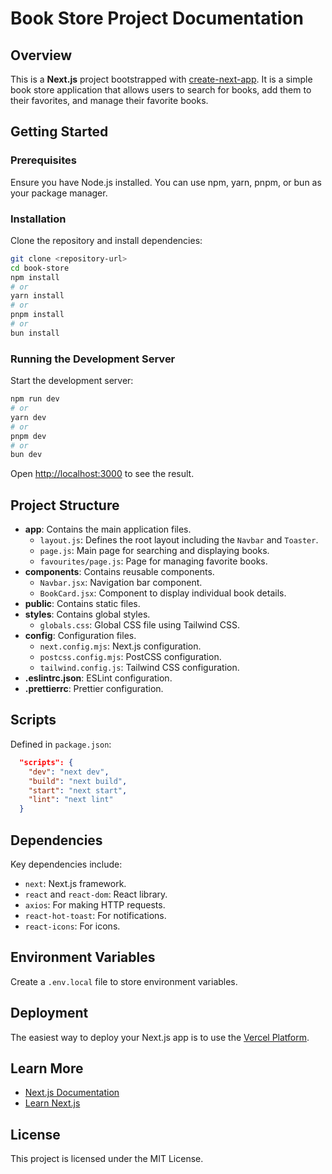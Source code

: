# Book Store Project Documentation

## Overview

This is a **Next.js** project bootstrapped with [create-next-app](file:///d%3A/internships/Assignments/book-store/README.md#1%2C70-1%2C70). It is a simple book store application that allows users to search for books, add them to their favorites, and manage their favorite books.

## Getting Started

### Prerequisites

Ensure you have Node.js installed. You can use npm, yarn, pnpm, or bun as your package manager.

### Installation

Clone the repository and install dependencies:

```bash
git clone <repository-url>
cd book-store
npm install
# or
yarn install
# or
pnpm install
# or
bun install
```

### Running the Development Server

Start the development server:

```bash
npm run dev
# or
yarn dev
# or
pnpm dev
# or
bun dev
```

Open [http://localhost:3000](http://localhost:3000) to see the result.

## Project Structure

- **app**: Contains the main application files.
  - `layout.js`: Defines the root layout including the `Navbar` and `Toaster`.
  - `page.js`: Main page for searching and displaying books.
  - `favourites/page.js`: Page for managing favorite books.
- **components**: Contains reusable components.
  - `Navbar.jsx`: Navigation bar component.
  - `BookCard.jsx`: Component to display individual book details.
- **public**: Contains static files.
- **styles**: Contains global styles.
  - `globals.css`: Global CSS file using Tailwind CSS.
- **config**: Configuration files.
  - `next.config.mjs`: Next.js configuration.
  - `postcss.config.mjs`: PostCSS configuration.
  - `tailwind.config.js`: Tailwind CSS configuration.
- **.eslintrc.json**: ESLint configuration.
- **.prettierrc**: Prettier configuration.

## Scripts

Defined in `package.json`:

```5:9:package.json
  "scripts": {
    "dev": "next dev",
    "build": "next build",
    "start": "next start",
    "lint": "next lint"
  }
```

## Dependencies

Key dependencies include:

- `next`: Next.js framework.
- `react` and `react-dom`: React library.
- `axios`: For making HTTP requests.
- `react-hot-toast`: For notifications.
- `react-icons`: For icons.

## Environment Variables

Create a `.env.local` file to store environment variables.

## Deployment

The easiest way to deploy your Next.js app is to use the [Vercel Platform](https://vercel.com/new?utm_medium=default-template&filter=next.js&utm_source=create-next-app&utm_campaign=create-next-app-readme).

## Learn More

- [Next.js Documentation](https://nextjs.org/docs)
- [Learn Next.js](https://nextjs.org/learn)

## License

This project is licensed under the MIT License.
